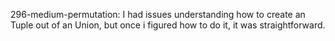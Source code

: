 296-medium-permutation:
I had issues understanding how to create an Tuple out of an Union, but once i figured how to do it, it was straightforward.
